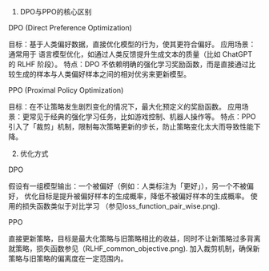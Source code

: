 1. DPO与PPO的核心区别
   
DPO (Direct Preference Optimization)

目标：基于人类偏好数据，直接优化模型的行为，使其更符合偏好。
应用场景：通常用于 语言模型优化，如通过人类反馈提升生成文本的质量（比如 ChatGPT 的 RLHF 阶段）。
特点：DPO 不依赖明确的强化学习奖励函数，而是直接通过比较生成的样本与人类偏好样本之间的相对优劣来更新模型。

PPO (Proximal Policy Optimization)

目标：在不让策略发生剧烈变化的情况下，最大化预定义的奖励函数。
应用场景：更常见于经典的强化学习任务，比如游戏控制、机器人操作等。
特点：PPO 引入了「裁剪」机制，限制每次策略更新的步长，防止策略变化太大而导致性能下降。

2. 优化方式
   
DPO

假设有一组模型输出：一个被偏好（例如：人类标注为「更好」），另一个不被偏好，
优化目标是提升被偏好样本的生成概率，降低不被偏好样本的生成概率。
使用的损失函数类似于对比学习 （参见loss_function_pair_wise.png).

PPO

直接更新策略，目标是最大化策略与旧策略相比的收益，同时不让新策略过多背离就策略，损失函数参见（RLHF_common_objective.png).
加入裁剪机制，确保新策略与旧策略的偏离度在一定范围内。
